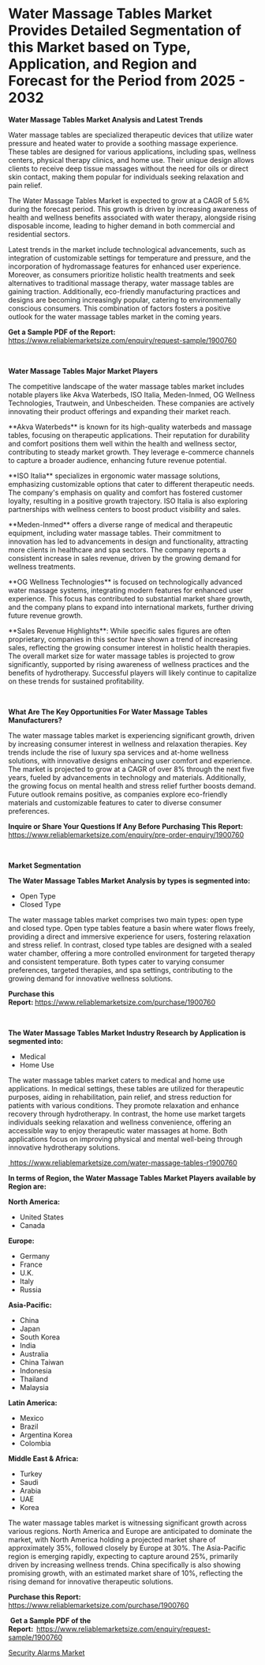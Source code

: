 <p><h1>Water Massage Tables Market Provides Detailed Segmentation of this Market based on Type, Application, and Region and Forecast for the Period from 2025 - 2032</h1></p><p><strong>Water Massage Tables Market Analysis and Latest Trends</strong></p>
<p><p>Water massage tables are specialized therapeutic devices that utilize water pressure and heated water to provide a soothing massage experience. These tables are designed for various applications, including spas, wellness centers, physical therapy clinics, and home use. Their unique design allows clients to receive deep tissue massages without the need for oils or direct skin contact, making them popular for individuals seeking relaxation and pain relief.</p><p>The Water Massage Tables Market is expected to grow at a CAGR of 5.6% during the forecast period. This growth is driven by increasing awareness of health and wellness benefits associated with water therapy, alongside rising disposable income, leading to higher demand in both commercial and residential sectors. </p><p>Latest trends in the market include technological advancements, such as integration of customizable settings for temperature and pressure, and the incorporation of hydromassage features for enhanced user experience. Moreover, as consumers prioritize holistic health treatments and seek alternatives to traditional massage therapy, water massage tables are gaining traction. Additionally, eco-friendly manufacturing practices and designs are becoming increasingly popular, catering to environmentally conscious consumers. This combination of factors fosters a positive outlook for the water massage tables market in the coming years.</p></p>
<p><strong>Get a Sample PDF of the Report:&nbsp;</strong> <a href="https://www.reliablemarketsize.com/enquiry/request-sample/1900760?utm_campaign=2276&utm_medium=2&utm_source=Github&utm_content=ia&utm_term=09022025&utm_id=water-massage-tables">https://www.reliablemarketsize.com/enquiry/request-sample/1900760</a></p>
<p>&nbsp;</p>
<p><strong>Water Massage Tables Major Market Players</strong></p>
<p><p>The competitive landscape of the water massage tables market includes notable players like Akva Waterbeds, ISO Italia, Meden-Inmed, OG Wellness Technologies, Trautwein, and Unbescheiden. These companies are actively innovating their product offerings and expanding their market reach.</p><p>**Akva Waterbeds** is known for its high-quality waterbeds and massage tables, focusing on therapeutic applications. Their reputation for durability and comfort positions them well within the health and wellness sector, contributing to steady market growth. They leverage e-commerce channels to capture a broader audience, enhancing future revenue potential.</p><p>**ISO Italia** specializes in ergonomic water massage solutions, emphasizing customizable options that cater to different therapeutic needs. The company's emphasis on quality and comfort has fostered customer loyalty, resulting in a positive growth trajectory. ISO Italia is also exploring partnerships with wellness centers to boost product visibility and sales.</p><p>**Meden-Inmed** offers a diverse range of medical and therapeutic equipment, including water massage tables. Their commitment to innovation has led to advancements in design and functionality, attracting more clients in healthcare and spa sectors. The company reports a consistent increase in sales revenue, driven by the growing demand for wellness treatments.</p><p>**OG Wellness Technologies** is focused on technologically advanced water massage systems, integrating modern features for enhanced user experience. This focus has contributed to substantial market share growth, and the company plans to expand into international markets, further driving future revenue growth.</p><p>**Sales Revenue Highlights**: While specific sales figures are often proprietary, companies in this sector have shown a trend of increasing sales, reflecting the growing consumer interest in holistic health therapies. The overall market size for water massage tables is projected to grow significantly, supported by rising awareness of wellness practices and the benefits of hydrotherapy. Successful players will likely continue to capitalize on these trends for sustained profitability.</p></p>
<p>&nbsp;</p>
<p><strong>What Are The Key Opportunities For Water Massage Tables Manufacturers?</strong></p>
<p><p>The water massage tables market is experiencing significant growth, driven by increasing consumer interest in wellness and relaxation therapies. Key trends include the rise of luxury spa services and at-home wellness solutions, with innovative designs enhancing user comfort and experience. The market is projected to grow at a CAGR of over 8% through the next five years, fueled by advancements in technology and materials. Additionally, the growing focus on mental health and stress relief further boosts demand. Future outlook remains positive, as companies explore eco-friendly materials and customizable features to cater to diverse consumer preferences.</p></p>
<p><strong>Inquire or Share Your Questions If Any Before Purchasing This Report:</strong> <a href="https://www.reliablemarketsize.com/enquiry/pre-order-enquiry/1900760?utm_campaign=2276&utm_medium=2&utm_source=Github&utm_content=ia&utm_term=09022025&utm_id=water-massage-tables">https://www.reliablemarketsize.com/enquiry/pre-order-enquiry/1900760</a></p>
<p>&nbsp;</p>
<p><strong>Market Segmentation</strong></p>
<p><strong>The Water Massage Tables Market Analysis by types is segmented into:</strong></p>
<p><ul><li>Open Type</li><li>Closed Type</li></ul></p>
<p><p>The water massage tables market comprises two main types: open type and closed type. Open type tables feature a basin where water flows freely, providing a direct and immersive experience for users, fostering relaxation and stress relief. In contrast, closed type tables are designed with a sealed water chamber, offering a more controlled environment for targeted therapy and consistent temperature. Both types cater to varying consumer preferences, targeted therapies, and spa settings, contributing to the growing demand for innovative wellness solutions.</p></p>
<p><strong>Purchase this Report:&nbsp;</strong><a href="https://www.reliablemarketsize.com/purchase/1900760?utm_campaign=2276&utm_medium=2&utm_source=Github&utm_content=ia&utm_term=09022025&utm_id=water-massage-tables">https://www.reliablemarketsize.com/purchase/1900760</a></p>
<p>&nbsp;</p>
<p><strong>The Water Massage Tables Market Industry Research by Application is segmented into:</strong></p>
<p><ul><li>Medical</li><li>Home Use</li></ul></p>
<p><p>The water massage tables market caters to medical and home use applications. In medical settings, these tables are utilized for therapeutic purposes, aiding in rehabilitation, pain relief, and stress reduction for patients with various conditions. They promote relaxation and enhance recovery through hydrotherapy. In contrast, the home use market targets individuals seeking relaxation and wellness convenience, offering an accessible way to enjoy therapeutic water massages at home. Both applications focus on improving physical and mental well-being through innovative hydrotherapy solutions.</p></p>
<p><a href="https://www.reliablemarketsize.com/water-massage-tables-r1900760?utm_campaign=2276&utm_medium=2&utm_source=Github&utm_content=ia&utm_term=09022025&utm_id=water-massage-tables">&nbsp;https://www.reliablemarketsize.com/water-massage-tables-r1900760</a></p>
<p><strong>In terms of Region, the Water Massage Tables Market Players available by Region are:</strong></p>
<p>
    <p> <strong> North America: </strong>
        <ul>
            <li>United States</li>
            <li>Canada</li>
        </ul>
        </p> 
    <p> <strong> Europe: </strong>
        <ul>
            <li>Germany</li>
            <li>France</li>
            <li>U.K.</li>
            <li>Italy</li>
            <li>Russia</li>
        </ul>
        </p> 
    <p> <strong> Asia-Pacific: </strong>
        <ul>
            <li>China</li>
            <li>Japan</li>
            <li>South Korea</li>
            <li>India</li>
            <li>Australia</li>
            <li>China Taiwan</li>
            <li>Indonesia</li>
            <li>Thailand</li>
            <li>Malaysia</li>
        </ul>
        </p> 
    <p> <strong> Latin America: </strong>
        <ul>
            <li>Mexico</li>
            <li>Brazil</li>
            <li>Argentina Korea</li>
            <li>Colombia</li>
        </ul>
        </p> 
    <p> <strong> Middle East & Africa: </strong>
        <ul>
            <li>Turkey</li>
            <li>Saudi</li>
            <li>Arabia</li>
            <li>UAE</li>
            <li>Korea</li>
        </ul>
    </p>
    </p>
<p><p>The water massage tables market is witnessing significant growth across various regions. North America and Europe are anticipated to dominate the market, with North America holding a projected market share of approximately 35%, followed closely by Europe at 30%. The Asia-Pacific region is emerging rapidly, expecting to capture around 25%, primarily driven by increasing wellness trends. China specifically is also showing promising growth, with an estimated market share of 10%, reflecting the rising demand for innovative therapeutic solutions.</p></p>
<p><strong>Purchase this Report: </strong><a href="https://www.reliablemarketsize.com/purchase/1900760?utm_campaign=2276&utm_medium=2&utm_source=Github&utm_content=ia&utm_term=09022025&utm_id=water-massage-tables">https://www.reliablemarketsize.com/purchase/1900760</a></p>
<p>&nbsp;<strong>Get a Sample PDF of the Report:&nbsp;&nbsp;</strong><a href="https://www.reliablemarketsize.com/enquiry/request-sample/1900760?utm_campaign=2276&utm_medium=2&utm_source=Github&utm_content=ia&utm_term=09022025&utm_id=water-massage-tables">https://www.reliablemarketsize.com/enquiry/request-sample/1900760</a></p>
<p><strong></strong></p>
<p><p><a href="https://github.com/risingtrista99259/Market-Research-Report-List-1/blob/main/security-alarms-market.md?utm_campaign=2276&utm_medium=2&utm_source=Github&utm_content=ia&utm_term=09022025&utm_id=water-massage-tables">Security Alarms Market</a></p></p>